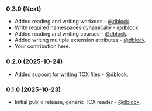 ### 0.3.0 (Next)

* Added reading and writing workouts - [@dblock](https://github.com/dblock).
* Write required namespaces dynamically - [@dblock](https://github.com/dblock).
* Added reading and writing courses - [@dblock](https://github.com/dblock).
* Added writing multiple extension attributes - [@dblock](https://github.com/dblock).
* Your contribution here.

### 0.2.0 (2025-10-24)

* Added support for writing TCX files - [@dblock](https://github.com/dblock).

### 0.1.0 (2025-10-23)

* Initial public release, generic TCX reader - [@dblock](https://github.com/dblock).
